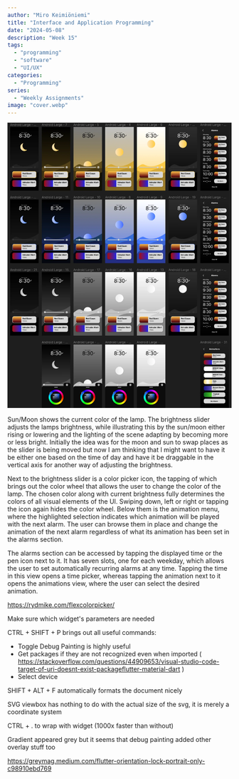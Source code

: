 ```yaml
---
author: "Miro Keimiöniemi"
title: "Interface and Application Programming"
date: "2024-05-08"
description: "Week 15"
tags: 
  - "programming"
  - "software"
  - "UI/UX"
categories: 
  - "Programming"
series: 
  - "Weekly Assignments"
image: "cover.webp"
---
```


![Figma UI draft](figma-ui-draft.webp)

Sun/Moon shows the current color of the lamp. The brightness slider adjusts the lamps brightness, while illustrating this by the sun/moon either rising or lowering and the lighting of the scene adapting by becoming more or less bright. Initially the idea was for the moon and sun to swap places as the slider is being moved but now I am thinking that I might want to have it be either one based on the time of day and have it be draggable in the vertical axis for another way of adjusting the brightness.

Next to the brightness slider is a color picker icon, the tapping of which brings out the color wheel that allows the user to change the color of the lamp. The chosen color along with current brightness fully determines the colors of all visual elements of the UI. Swiping down, left or right or tapping the icon again hides the color wheel. Below them is the animation menu, where the highlighted selection indicates which animation will be played with the next alarm. The user can browse them in place and change the animation of the next alarm regardless of what its animation has been set in the alarms section.

The alarms section can be accessed by tapping the displayed time or the pen icon next to it. It has seven slots, one for each weekday, which allows the user to set automatically recurring alarms at any time. Tapping the time in this view opens a time picker, whereas tapping the animation next to it opens the animations view, where the user can select the desired animation.

https://rydmike.com/flexcolorpicker/




Make sure which widget's parameters are needed

CTRL + SHIFT + P brings out all useful commands:
- Toggle Debug Painting is highly useful
- Get packages if they are not recognized even when imported ( https://stackoverflow.com/questions/44909653/visual-studio-code-target-of-uri-doesnt-exist-packageflutter-material-dart )
- Select device

SHIFT + ALT + F automatically formats the document nicely


SVG viewbox has nothing to do with the actual size of the svg, it is merely a coordinate system


CTRL + . to wrap with widget (1000x faster than without)

Gradient appeared grey but it seems that debug painting added other overlay stuff too

https://greymag.medium.com/flutter-orientation-lock-portrait-only-c98910ebd769









